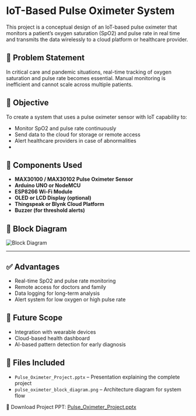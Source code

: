# IoT-Based Pulse Oximeter System

This project is a conceptual design of an IoT-based pulse oximeter that monitors a patient’s oxygen saturation (SpO2) and pulse rate in real time and transmits the data wirelessly to a cloud platform or healthcare provider.

## 🧠 Problem Statement

In critical care and pandemic situations, real-time tracking of oxygen saturation and pulse rate becomes essential. Manual monitoring is inefficient and cannot scale across multiple patients.

## 🎯 Objective

To create a system that uses a pulse oximeter sensor with IoT capability to:
- Monitor SpO2 and pulse rate continuously
- Send data to the cloud for storage or remote access
- Alert healthcare providers in case of abnormalities
- 
## 🔧 Components Used

- **MAX30100 / MAX30102 Pulse Oximeter Sensor**
- **Arduino UNO or NodeMCU**
- **ESP8266 Wi-Fi Module**
- **OLED or LCD Display (optional)**
- **Thingspeak or Blynk Cloud Platform**
- **Buzzer (for threshold alerts)**

## 🧱 Block Diagram

![Block Diagram](./pulse_oximeter_block_diagram.png)

---

## ✅ Advantages

- Real-time SpO2 and pulse rate monitoring
- Remote access for doctors and family
- Data logging for long-term analysis
- Alert system for low oxygen or high pulse rate

## 🔮 Future Scope

- Integration with wearable devices
- Cloud-based health dashboard
- AI-based pattern detection for early diagnosis
  
## 📂 Files Included

- `Pulse_Oximeter_Project.pptx` – Presentation explaining the complete project
- `pulse_oximeter_block_diagram.png` – Architecture diagram for system flow

📄 Download Project PPT: [Pulse_Oximeter_Project.pptx](./Pulse_Oximeter_Project.pptx)

